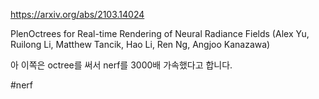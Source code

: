 https://arxiv.org/abs/2103.14024

PlenOctrees for Real-time Rendering of Neural Radiance Fields (Alex Yu, Ruilong Li, Matthew Tancik, Hao Li, Ren Ng, Angjoo Kanazawa)

아 이쪽은 octree를 써서 nerf를 3000배 가속했다고 합니다.

#nerf
